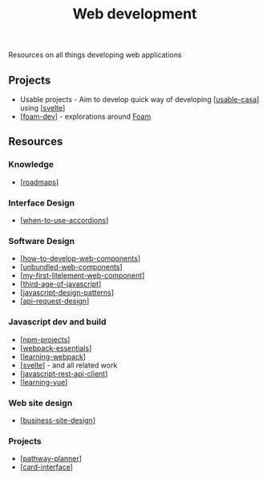 ﻿---
backlinks:
- title: Sense
  url: /sense/sense.html
- title: Pathway planner
  url: /sense/Web-development/pathway-planner.html
- title: When to use accordions
  url: /sense/Web-development/when-to-use-accordions.html
- title: Javascript REST API Client
  url: /sense/Web-development/javascript-rest-api-client.html
- title: Unbundled web components
  url: /sense/Web-development/unbundled-web-components.html
- title: Usable CASA
  url: /sense/Web-development/usable-casa/usable-casa.html
title: Web development
---
Resources on all things developing web applications

## Projects

- Usable projects - Aim to develop quick way of developing [[usable-casa]] using [[svelte]]
- [[foam-dev]] - explorations around [Foam](https://foambubble.github.io/)


## Resources


### Knowledge

- [[roadmaps]]

### Interface Design

- [[when-to-use-accordions]]

### Software Design

- [[how-to-develop-web-components]]
- [[unbundled-web-components]]
- [[my-first-litelement-web-component]]
- [[third-age-of-javascript]]
- [[javascript-design-patterns]]
- [[api-request-design]]

### Javascript dev and build

- [[npm-projects]]
- [[webpack-essentials]]
- [[learning-webpack]]
- [[svelte]] - and all related work
- [[javascript-rest-api-client]]
- [[learning-vue]]

### Web site design

- [[business-site-design]]

### Projects

- [[pathway-planner]]
- [[card-interface]]



[//begin]: # "Autogenerated link references for markdown compatibility"
[usable-casa]: usable-casa/usable-casa "Usable CASA"
[svelte]: svelte/svelte "Svelte"
[foam-dev]: foam-dev/foam-dev "Explorations in Foam development"
[roadmaps]: roadmaps "Roadmaps for web development"
[when-to-use-accordions]: when-to-use-accordions "When to use accordions"
[how-to-develop-web-components]: ../how-to-develop-web-components "How to Develop Web Components"
[unbundled-web-components]: unbundled-web-components "Unbundled web components"
[my-first-litelement-web-component]: my-first-litelement-web-component "My First LitElement Web Component"
[third-age-of-javascript]: third-age-of-javascript "Third age of Javascript"
[javascript-design-patterns]: ../javascript-design-patterns "javascript-design-patterns"
[api-request-design]: api-request-design "Designing API request mechanisms"
[npm-projects]: npm-projects "NPM Projects - How to"
[webpack-essentials]: webpack-essentials "Webpack essentials"
[learning-webpack]: webpack/learning-webpack "Learning Webpack"
[javascript-rest-api-client]: javascript-rest-api-client "Javascript REST API Client"
[learning-vue]: learning-vue "Learning Vue"
[business-site-design]: business-site-design "Business site design"
[pathway-planner]: pathway-planner "Pathway planner"
[card-interface]: ../card-interface "Card Interface"
[//end]: # "Autogenerated link references"